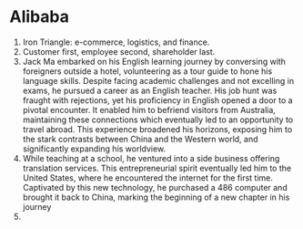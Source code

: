 # Alibaba

1. Iron Triangle: e-commerce, logistics, and finance.
2. Customer first, employee second, shareholder last.
3. Jack Ma embarked on his English learning journey by conversing with foreigners outside a hotel, volunteering as a tour guide to hone his language skills. Despite facing academic challenges and not excelling in exams, he pursued a career as an English teacher. His job hunt was fraught with rejections, yet his proficiency in English opened a door to a pivotal encounter. It enabled him to befriend visitors from Australia, maintaining these connections which eventually led to an opportunity to travel abroad. This experience broadened his horizons, exposing him to the stark contrasts between China and the Western world, and significantly expanding his worldview.
4. While teaching at a school, he ventured into a side business offering translation services. This entrepreneurial spirit eventually led him to the United States, where he encountered the internet for the first time. Captivated by this new technology, he purchased a 486 computer and brought it back to China, marking the beginning of a new chapter in his journey
5. 
